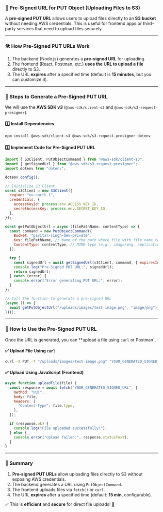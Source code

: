 ### **📌 Pre-Signed URL for PUT Object (Uploading Files to S3)**  

A **pre-signed PUT URL** allows users to upload files directly to an **S3 bucket** without needing AWS credentials. This is useful for frontend apps or third-party services that need to upload files securely.

---

### **🛠️ How Pre-Signed PUT URLs Work**  
1. The backend (Node.js) generates a **pre-signed URL** for uploading.  
2. The frontend (React, Postman, etc.) **uses the URL to upload a file** directly to S3.  
3. The URL **expires** after a specified time (default is **15 minutes**, but you can customize it).  

---

### **📝 Steps to Generate a Pre-Signed PUT URL**
We will use the **AWS SDK v3** (`@aws-sdk/client-s3` and `@aws-sdk/s3-request-presigner`).

#### **1️⃣ Install Dependencies**  
```sh
npm install @aws-sdk/client-s3 @aws-sdk/s3-request-presigner dotenv
```

#### **2️⃣ Implement Code for Pre-Signed PUT URL**
```javascript
import { S3Client, PutObjectCommand } from "@aws-sdk/client-s3";
import { getSignedUrl } from "@aws-sdk/s3-request-presigner";
import dotenv from "dotenv";

dotenv.config();

// Initialize S3 Client
const s3Client = new S3Client({
  region: "eu-north-1",
  credentials: {
    accessKeyId: process.env.ACCESS_KEY_ID,
    secretAccessKey: process.env.SECRET_KEY_ID,
  },
});

const getPutObjectUrl = async (filePathName, contentType) => {
  const command = new PutObjectCommand({
    Bucket: "pavitar-singh-dev-private",
    Key: filePathName, // Name of the path where file with file name to be uploaded
    ContentType: contentType, // MIME type (e.g., image/png, application/pdf)
  });

  try {
    const signedUrl = await getSignedUrl(s3Client, command, { expiresIn: 300 }); // Expires in 5 mins
    console.log("Pre-Signed PUT URL:", signedUrl);
    return signedUrl;
  } catch (error) {
    console.error("Error generating PUT URL:", error);
  }
};

// Call the function to generate a pre-signed URL
(async () => {
  await getPutObjectUrl("/uploads/images/test-image.png", "image/png");
})();
```

---

### **🎯 How to Use the Pre-Signed PUT URL**
Once the URL is generated, you can **upload a file using `curl` or Postman`.  

#### **✅ Upload File Using `curl`**
```sh
curl -X PUT -T "/uploads/images/test-image.png" "YOUR_GENERATED_SIGNED_URL" -H "Content-Type: image/png"
```

#### **✅ Upload Using JavaScript (Frontend)**
```javascript
async function uploadFile(file) {
  const response = await fetch("YOUR_GENERATED_SIGNED_URL", {
    method: "PUT",
    body: file,
    headers: {
      "Content-Type": file.type,
    },
  });

  if (response.ok) {
    console.log("File uploaded successfully!");
  } else {
    console.error("Upload failed:", response.statusText);
  }
}
```

---

### **📌 Summary**
1. **Pre-signed PUT URLs** allow uploading files directly to S3 without exposing AWS credentials.  
2. The backend generates a URL using `PutObjectCommand`.  
3. The frontend uploads files via `fetch()` or `curl`.  
4. The URL **expires** after a specified time (default: **15 min**, configurable).  

✅ This is **efficient** and **secure** for direct file uploads! 🚀